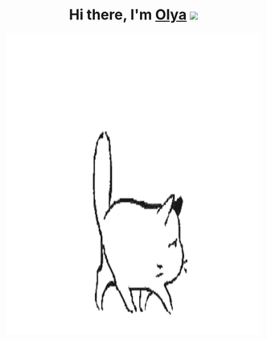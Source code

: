<h1 align="center">Hi there, I'm <a href="https://github.com/Olya-Leb" target="_blank">Olya</a> 
<img src="https://github.com/blackcater/blackcater/raw/main/images/Hi.gif" height="32"/></h1>

<img src="https://github.com/Olya-Leb/Olya-Leb/blob/main/cat.gif" alt="The Unlimited" widht="800" height="600">

